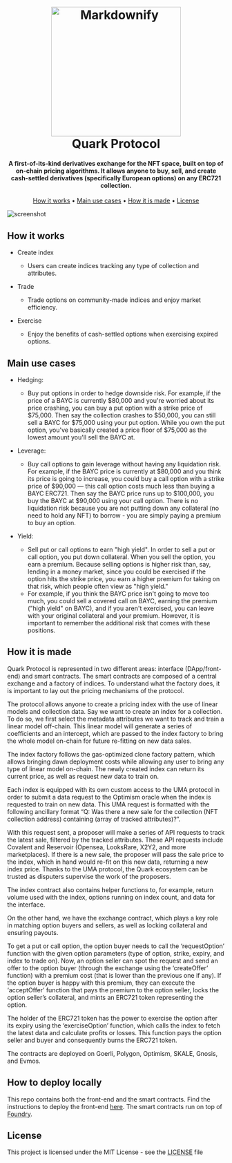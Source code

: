 
<h1 align="center">
  <br>
  <a><img src="https://i.imgur.com/2wsNJE7.png" alt="Markdownify" width="300"></a>
  <br>
  Quark Protocol
  <br>
</h1>

  <h4 align="center">A first-of-its-kind derivatives exchange for the NFT space, built on top of on-chain pricing algorithms. It allows anyone to buy, sell, and create cash-settled derivatives (specifically European options) on any ERC721 collection.</h4>

<p align="center">
  <a href="#how-it-works">How it works</a> •
  <a href="#main-use-cases">Main use cases</a> •
  <a href="#how-it-is-made">How it is made</a> •
  <a href="#license">License</a>
</p>

![screenshot](https://storage.googleapis.com/ethglobal-api-production/projects%2F65szk%2Fimages%2Fphoto_2022-11-06_08-53-53.jpg)

## How it works

* Create index
  - Users can create indices tracking any type of collection and attributes. 

* Trade
  - Trade options on community-made indices and enjoy market efficiency. 

* Exercise
  - Enjoy the benefits of cash-settled options when exercising expired options. 
  
## Main use cases

* Hedging:
  - Buy put options in order to hedge downside risk. For example, if the price of a BAYC is currently $80,000 and you're worried about its price crashing, you can buy a put option with a strike price of $75,000. Then say the collection crashes to $50,000, you can still sell a BAYC for $75,000 using your put option. While you own the put option, you've basically created a price floor of $75,000 as the lowest amount you'll sell the BAYC at.

* Leverage:
  - Buy call options to gain leverage without having any liquidation risk. For example, if the BAYC price is currently at $80,000 and you think its price is going to increase, you could buy a call option with a strike price of $90,000 — this call option costs much less than buying a BAYC ERC721. Then say the BAYC price runs up to $100,000, you buy the BAYC at $90,000 using your call option. There is no liquidation risk because you are not putting down any collateral (no need to hold any NFT) to borrow - you are simply paying a premium to buy an option.

* Yield:
  - Sell put or call options to earn "high yield". In order to sell a put or call option, you put down collateral. When you sell the option, you earn a premium. Because selling options is higher risk than, say, lending in a money market, since you could be exercised if the option hits the strike price, you earn a higher premium for taking on that risk, which people often view as "high yield."
  - For example, if you think the BAYC price isn't going to move too much, you could sell a covered call on BAYC, earning the premium ("high yield" on BAYC), and if you aren't exercised, you can leave with your original collateral and your premium. However, it is important to remember the additional risk that comes with these positions.

## How it is made

Quark Protocol is represented in two different areas: interface (DApp/front-end) and smart contracts. The smart contracts are composed of a central exchange and a factory of indices. To understand what the factory does, it is important to lay out the pricing mechanisms of the protocol.

The protocol allows anyone to create a pricing index with the use of linear models and collection data. Say we want to create an index for a collection. To do so, we first select the metadata attributes we want to track and train a linear model off-chain. This linear model will generate a series of coefficients and an intercept, which are passed to the index factory to bring the whole model on-chain for future re-fitting on new data sales.

The index factory follows the gas-optimized clone factory pattern, which allows bringing dawn deployment costs while allowing any user to bring any type of linear model on-chain. The newly created index can return its current price, as well as request new data to train on.

Each index is equipped with its own custom access to the UMA protocol in order to submit a data request to the Optimism oracle when the index is requested to train on new data. This UMA request is formatted with the following ancillary format “Q: Was there a new sale for the collection (NFT collection address) containing (array of tracked attributes)?”.

With this request sent, a proposer will make a series of API requests to track the latest sale, filtered by the tracked attributes. These API requests include Covalent and Reservoir (Opensea, LooksRare, X2Y2, and more marketplaces). If there is a new sale, the proposer will pass the sale price to the index, which in hand would re-fit on this new data, returning a new index price. Thanks to the UMA protocol, the Quark ecosystem can be trusted as disputers supervise the work of the proposers.

The index contract also contains helper functions to, for example, return volume used with the index, options running on index count, and data for the interface.

On the other hand, we have the exchange contract, which plays a key role in matching option buyers and sellers, as well as locking collateral and ensuring payouts.

To get a put or call option, the option buyer needs to call the ‘requestOption’ function with the given option parameters (type of option, strike, expiry, and index to trade on). Now, an option seller can spot the request and send an offer to the option buyer (through the exchange using the ‘createOffer’ function) with a premium cost (that is lower than the previous one if any). If the option buyer is happy with this premium, they can execute the ‘acceptOffer’ function that pays the premium to the option seller, locks the option seller’s collateral, and mints an ERC721 token representing the option.

The holder of the ERC721 token has the power to exercise the option after its expiry using the ‘exerciseOption’ function, which calls the index to fetch the latest data and calculate profits or losses. This function pays the option seller and buyer and consequently burns the ERC721 token.

The contracts are deployed on Goerli, Polygon, Optimism, SKALE, Gnosis, and Evmos.

## How to deploy locally

This repo contains both the front-end and the smart contracts. Find the instructions to deploy the front-end [here](https://github.com/GradientFinance/quark/tree/main/app). The smart contracts run on top of [Foundry](https://book.getfoundry.sh/projects/working-on-an-existing-project).

## License

This project is licensed under the MIT License - see the [LICENSE](https://github.com/GradientFinance/quark/blob/main/LICENSE) file
